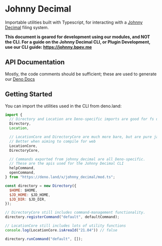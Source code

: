 # Johnny Decimal

Importable utilities built with Typescript, for interacting with a
[Johnny Decimal](https://johnnydecimal.com/) filing system.

**This document is geared for development using our modules, and NOT the CLI. For a guide on the Johnny Decimal CLI, or Plugin Development, use our CLI guide: https://johnny.bpev.me**

## API Documentation

Mostly, the code comments should be sufficient; these are used to generate our [Deno Docs](https://doc.deno.land/https/deno.land/x/johnny_decimal/mod.ts)

## Getting Started

You can import the utilities used in the CLI from deno.land:

```js
import {
  // Directory and Location are Deno-specific imports are good for fs usecases
  Directory,
  Location,

  // LocationCore and DirectoryCore are much more bare, but are pure javascript.
  // Better when aiming to compile for web
  LocationCore,
  DirectoryCore,

  // Commands exported from johnny_decimal are all Deno-specific.
  // These are the apis used for the Johnny Decimal CLI
  helpCommand,
  openCommand,
} from "https://deno.land/x/johnny_decimal/mod.ts";

const directory = new Directory({
  $HOME: $HOME,
  $JD_HOME: $JD_HOME,
  $JD_DIR: $JD_DIR,
});

// DirectoryCore still includes command-management functionality.
directory.registerCommand("default", defaultCommand);

// LocationCore still includes lots of utility functions
console.log(LocationCore.isAreaId("21.04")) // false

directory.runCommand("default", []);
```
